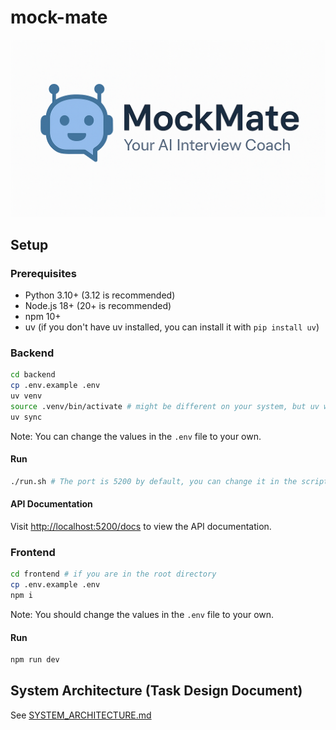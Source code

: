 # mock-mate

![mock-mate icon](./mock-mate-icon.png)

## Setup

### Prerequisites

- Python 3.10+ (3.12 is recommended)
- Node.js 18+ (20+ is recommended)
- npm 10+
- uv (if you don't have uv installed, you can install it with `pip install uv`)

### Backend

```bash
cd backend
cp .env.example .env
uv venv
source .venv/bin/activate # might be different on your system, but uv will tell you the correct command
uv sync
```

Note: You can change the values in the `.env` file to your own.

#### Run

```bash
./run.sh # The port is 5200 by default, you can change it in the script
```

#### API Documentation

Visit [http://localhost:5200/docs](http://localhost:5200/docs) to view the API documentation.

### Frontend

```bash
cd frontend # if you are in the root directory
cp .env.example .env
npm i
```

Note: You should change the values in the `.env` file to your own.

#### Run

```bash
npm run dev
```

## System Architecture (Task Design Document)

See [SYSTEM_ARCHITECTURE.md](./SYSTEM_ARCHITECTURE.md)